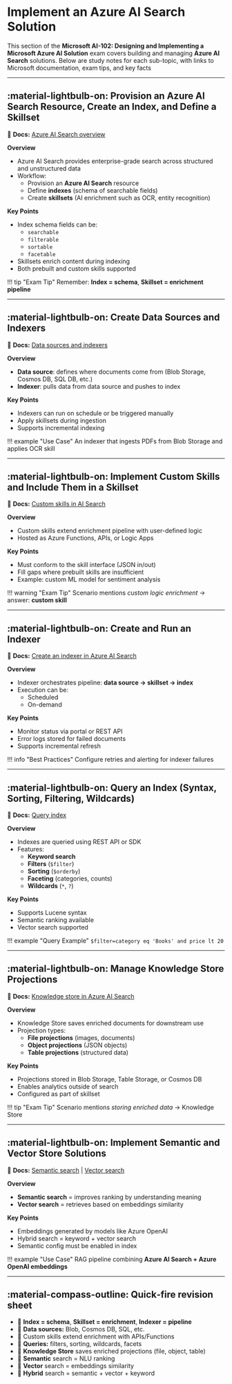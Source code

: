 # Implement an Azure AI Search Solution

This section of the **Microsoft AI-102: Designing and Implementing a Microsoft Azure AI Solution** exam covers building and managing **Azure AI Search** solutions. Below are study notes for each sub-topic, with links to Microsoft documentation, exam tips, and key facts

---

## :material-lightbulb-on: Provision an Azure AI Search Resource, Create an Index, and Define a Skillset

📖 **Docs:** [Azure AI Search overview](https://learn.microsoft.com/azure/search/search-what-is-azure-search)

**Overview**

- Azure AI Search provides enterprise-grade search across structured and unstructured data
- Workflow:
    - Provision an **Azure AI Search** resource
    - Define **indexes** (schema of searchable fields)
    - Create **skillsets** (AI enrichment such as OCR, entity recognition)

**Key Points**

- Index schema fields can be:
    - `searchable`
    - `filterable`
    - `sortable`
    - `facetable`
- Skillsets enrich content during indexing
- Both prebuilt and custom skills supported

!!! tip "Exam Tip"
    Remember: **Index = schema**, **Skillset = enrichment pipeline**

---

## :material-lightbulb-on: Create Data Sources and Indexers

📖 **Docs:** [Data sources and indexers](https://learn.microsoft.com/azure/search/search-indexer-overview)

**Overview**

- **Data source**: defines where documents come from (Blob Storage, Cosmos DB, SQL DB, etc.)
- **Indexer**: pulls data from data source and pushes to index

**Key Points**

- Indexers can run on schedule or be triggered manually
- Apply skillsets during ingestion
- Supports incremental indexing

!!! example "Use Case"
    An indexer that ingests PDFs from Blob Storage and applies OCR skill

---

## :material-lightbulb-on: Implement Custom Skills and Include Them in a Skillset

📖 **Docs:** [Custom skills in AI Search](https://learn.microsoft.com/azure/search/cognitive-search-custom-skill-interface)

**Overview**

- Custom skills extend enrichment pipeline with user-defined logic
- Hosted as Azure Functions, APIs, or Logic Apps

**Key Points**

- Must conform to the skill interface (JSON in/out)
- Fill gaps where prebuilt skills are insufficient
- Example: custom ML model for sentiment analysis

!!! warning "Exam Tip"
    Scenario mentions *custom logic enrichment* → answer: **custom skill**

---

## :material-lightbulb-on: Create and Run an Indexer

📖 **Docs:** [Create an indexer in Azure AI Search](https://learn.microsoft.com/en-us/azure/search/search-how-to-create-indexers)

**Overview**

- Indexer orchestrates pipeline: **data source → skillset → index**
- Execution can be:
    - Scheduled
    - On-demand

**Key Points**

- Monitor status via portal or REST API
- Error logs stored for failed documents
- Supports incremental refresh

!!! info "Best Practices"
    Configure retries and alerting for indexer failures

---

## :material-lightbulb-on: Query an Index (Syntax, Sorting, Filtering, Wildcards)

📖 **Docs:** [Query index](https://learn.microsoft.com/azure/search/search-query-overview)

**Overview**

- Indexes are queried using REST API or SDK
- Features:
    - **Keyword search**
    - **Filters** (`$filter`)
    - **Sorting** (`$orderby`)
    - **Faceting** (categories, counts)
    - **Wildcards** (`*`, `?`)

**Key Points**

- Supports Lucene syntax
- Semantic ranking available
- Vector search supported

!!! example "Query Example"
    `$filter=category eq 'Books' and price lt 20`

---

## :material-lightbulb-on: Manage Knowledge Store Projections

📖 **Docs:** [Knowledge store in Azure AI Search](https://learn.microsoft.com/azure/search/knowledge-store-concept-intro)

**Overview**

- Knowledge Store saves enriched documents for downstream use
- Projection types:
    - **File projections** (images, documents)
    - **Object projections** (JSON objects)
    - **Table projections** (structured data)

**Key Points**

- Projections stored in Blob Storage, Table Storage, or Cosmos DB
- Enables analytics outside of search
- Configured as part of skillset

!!! tip "Exam Tip"
    Scenario mentions *storing enriched data* → Knowledge Store

---

## :material-lightbulb-on: Implement Semantic and Vector Store Solutions

📖 **Docs:** [Semantic search](https://learn.microsoft.com/azure/search/semantic-search-overview) | [Vector search](https://learn.microsoft.com/azure/search/vector-search-overview)

**Overview**

- **Semantic search** = improves ranking by understanding meaning
- **Vector search** = retrieves based on embeddings similarity

**Key Points**

- Embeddings generated by models like Azure OpenAI
- Hybrid search = keyword + vector search
- Semantic config must be enabled in index

!!! example "Use Case"
    RAG pipeline combining **Azure AI Search + Azure OpenAI embeddings**

---

## :material-compass-outline: Quick‑fire revision sheet  

- 📌 **Index = schema**, **Skillset = enrichment**, **Indexer = pipeline**  
- 📌 **Data sources:** Blob, Cosmos DB, SQL, etc.  
- 📌 Custom skills extend enrichment with APIs/Functions  
- 📌 **Queries:** filters, sorting, wildcards, facets  
- 📌 **Knowledge Store** saves enriched projections (file, object, table)  
- 📌 **Semantic** search = NLU ranking  
- 📌 **Vector** search = embeddings similarity  
- 📌 **Hybrid** search = semantic + vector + keyword  
